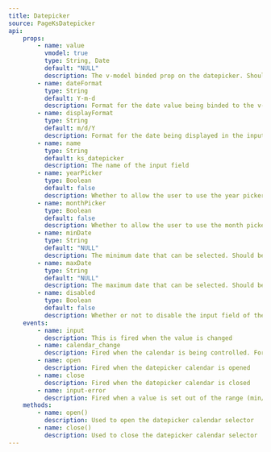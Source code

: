 ```yaml
---
title: Datepicker
source: PageKsDatepicker
api: 
    props: 
        - name: value
          vmodel: true
          type: String, Date
          default: "NULL"
          description: The v-model binded prop on the datepicker. Should be provided via v-model. If only the prop is sent then you would need to listen for the input event to update the prop
        - name: dateFormat
          type: String
          default: Y-m-d
          description: Format for the date value being binded to the v-model. All formats should include a single 'Y', 'm', 'd'
        - name: displayFormat
          type: String
          default: m/d/Y
          description: Format for the date being displayed in the input. All formats should include a single 'Y', 'm', 'd'
        - name: name
          type: String
          default: ks_datepicker
          description: The name of the input field
        - name: yearPicker
          type: Boolean
          default: false
          description: Whether to allow the user to use the year picker. This makes the year in the header interactive
        - name: monthPicker
          type: Boolean
          default: false
          description: Whether to allow the user to use the month picker. This makes the month in the header interactive
        - name: minDate
          type: String
          default: "NULL"
          description: The minimum date that can be selected. Should be in the same format as `dateFormat`
        - name: maxDate
          type: String
          default: "NULL"
          description: The maximum date that can be selected. Should be in the same format as `dateFormat`
        - name: disabled
          type: Boolean
          default: false
          description: Whether or not to disable the input field of the date.
    events: 
        - name: input
          description: This is fired when the value is changed
        - name: calendar_change
          description: Fired when the calendar is being controlled. For instance the month/year is changed
        - name: open
          description: Fired when the datepicker calendar is opened
        - name: close
          description: Fired when the datepicker calendar is closed
        - name: input-error
          description: Fired when a value is set out of the range (min/max restrictions). Payload will have the date.
    methods: 
        - name: open()
          description: Used to open the datepicker calendar selector
        - name: close()
          description: Used to close the datepicker calendar selector
---
```


